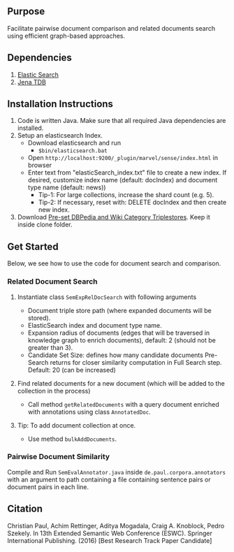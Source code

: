 ## Purpose 

Facilitate pairwise document comparison and related documents search using efficient graph-based approaches.

## Dependencies

1. [Elastic Search](https://www.elastic.co/downloads/elasticsearch)
2. [Jena TDB](https://jena.apache.org/documentation/tdb/)


## Installation Instructions

1. Code is written Java. Make sure that all required Java dependencies are installed.
2. Setup an elasticsearch Index.
	* Download elasticsearch and run
		* `$bin/elasticsearch.bat`
	* Open `http://localhost:9200/_plugin/marvel/sense/index.html` in browser
	* Enter text from "elasticSearch\_index.txt" file to create a new index. If desired, customize index name (default: docIndex) and document type name (default: news))
		* Tip-1: For large collections, increase the shard count (e.g. 5).
		* Tip-2: If necessary, reset with: DELETE docIndex and then create new index.
3. Download [Pre-set DBPedia and Wiki Category Triplestores](http://people.aifb.kit.edu/amo/eswc2016/data/triple_data.7z). Keep it inside clone folder.

## Get Started

Below, we see how to use the code for document search and comparison.

### Related Document Search

1. Instantiate class `SemExpRelDocSearch` with following arguments 
	* Document triple store path (where expanded documents will be stored).
	* ElasticSearch index and document type name.
	* Expansion radius of documents (edges that will be traversed in knowledge graph to enrich documents), default: 2 (should not be greater than 3).
	* Candidate Set Size: defines how many candidate documents Pre-Search returns for closer similarity computation in Full Search step. Default: 20 (can be increased)

2. Find related documents for a new document (which will be added to the collection in the process)
	* Call method `getRelatedDocuments` with a query document enriched with annotations using class `AnnotatedDoc`.

3. Tip: To add document collection at once.
	* Use method `bulkAddDocuments`.

		
### Pairwise Document Similarity 

Compile and Run `SemEvalAnnotator.java` inside `de.paul.corpora.annotators` with an argument to path containing a file containing sentence pairs or document pairs in 
each line.


## Citation

Christian Paul, Achim Rettinger, Aditya Mogadala, Craig A. Knoblock, Pedro Szekely. In 13th Extended Semantic Web Conference (ESWC). Springer International Publishing. (2016) [Best Research Track Paper Candidate]
